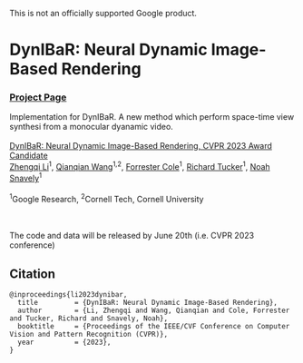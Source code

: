 This is not an officially supported Google product.

# DynIBaR: Neural Dynamic Image-Based Rendering
### [Project Page](https://dynibar.github.io/) 

Implementation for DynIBaR. A new method which perform space-time view synthesi from a monocular dyanamic video.
<br><br>
[DynIBaR: Neural Dynamic Image-Based Rendering, CVPR 2023 Award Candidate](https://dynibar.github.io/)<br>
[Zhengqi Li](https://zhengqili.github.io/)<sup>1</sup>, [Qianqian Wang](https://www.cs.cornell.edu/~qqw/)<sup>1,2</sup>, [Forrester Cole](https://people.csail.mit.edu/fcole/)<sup>1</sup>, [Richard Tucker](https://research.google/people/RichardTucker/)<sup>1</sup>, [Noah Snavely](https://www.cs.cornell.edu/~snavely/)<sup>1</sup>
<br><br>
<sup>1</sup>Google Research, <sup>2</sup>Cornell Tech, Cornell University  
<br><br>

The code and data will be released by June 20th (i.e. CVPR 2023 conference)

## Citation

```
@inproceedings{li2023dynibar,
  title         = {DynIBaR: Neural Dynamic Image-Based Rendering},
  author        = {Li, Zhengqi and Wang, Qianqian and Cole, Forrester and Tucker, Richard and Snavely, Noah},
  booktitle     = {Proceedings of the IEEE/CVF Conference on Computer Vision and Pattern Recognition (CVPR)},
  year          = {2023},
}
```
